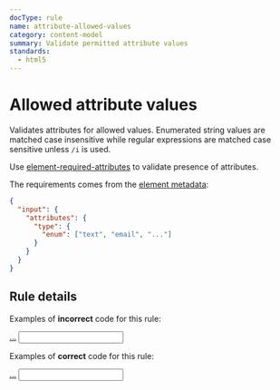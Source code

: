 ```yaml
---
docType: rule
name: attribute-allowed-values
category: content-model
summary: Validate permitted attribute values
standards:
  - html5
---
```


# Allowed attribute values

Validates attributes for allowed values.
Enumerated string values are matched case insensitive while regular expressions are matched case sensitive unless `/i` is used.

Use [element-required-attributes](/rules/element-required-attributes.html) to validate presence of attributes.

The requirements comes from the [element metadata](/usage/elements.html):

```json
{
  "input": {
    "attributes": {
      "type": {
        "enum": ["text", "email", "..."]
      }
    }
  }
}
```

## Rule details

Examples of **incorrect** code for this rule:

<validate name="incorrect" rules="attribute-allowed-values">
    <a href>...</a>
    <input type="foobar">
</validate>

Examples of **correct** code for this rule:

<validate name="correct" rules="attribute-allowed-values">
    <a href="page.html">...</a>
    <input type="text">
</validate>
